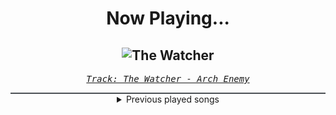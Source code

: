 <div align="center"> 
<h1>Now Playing...</h1>

![The Watcher](https://i.scdn.co/image/ab67616d00001e02d102f713b6404110023d15e6)
--
_<samp><a href="https://open.spotify.com/track/7wwFeAgaC2pGqJaTuCVFAw">Track: The Watcher - Arch Enemy</a></samp>_

<div style="border: 1px #4B5054 solid"></div>
<details>
  <summary>
    Previous played songs
  </summary>
  <table>
    <thead>
      <tr>
        <th>
          Artist
        </th>
        <th>
          Song
        </th>
        <th>
          Link
        </th>
      </tr>
    </thead>
    <tbody>
      <tr><td>Arch Enemy</td><td>The Watcher</td><td><a href="https://open.spotify.com/track/7wwFeAgaC2pGqJaTuCVFAw">https://open.spotify.com/track/7wwFeAgaC2pGqJaTuCVFAw</a></td></tr><tr><td>The Raven Age</td><td>Tears of Stone</td><td><a href="https://open.spotify.com/track/1Z5K4EtkvjpVf0jAylhur1">https://open.spotify.com/track/1Z5K4EtkvjpVf0jAylhur1</a></td></tr><tr><td>Egypt Central</td><td>Raise the Gates</td><td><a href="https://open.spotify.com/track/6R1TURToULKD3Rlkb7xAL8">https://open.spotify.com/track/6R1TURToULKD3Rlkb7xAL8</a></td></tr><tr><td>Ankor</td><td>Prisoner</td><td><a href="https://open.spotify.com/track/1LpVyjzkWhWXqN1uoJ9j1e">https://open.spotify.com/track/1LpVyjzkWhWXqN1uoJ9j1e</a></td></tr><tr><td>Fit For A King</td><td>Breaking the Mirror</td><td><a href="https://open.spotify.com/track/3Ud5fGp3UMKupCoy7SGnOn">https://open.spotify.com/track/3Ud5fGp3UMKupCoy7SGnOn</a></td></tr><tr><td>Asking Alexandria</td><td>New Devil (feat. Maria Brink of In This Moment)</td><td><a href="https://open.spotify.com/track/0mxritQanYLFJXiqCC1lnc">https://open.spotify.com/track/0mxritQanYLFJXiqCC1lnc</a></td></tr><tr><td>Rise Against</td><td>Prayer Of The Refugee</td><td><a href="https://open.spotify.com/track/2VGQ342iuqj6aSaYbyBQVJ">https://open.spotify.com/track/2VGQ342iuqj6aSaYbyBQVJ</a></td></tr><tr><td>Loveless</td><td>MIDDLE OF THE NIGHT</td><td><a href="https://open.spotify.com/track/1Gwu3d6lZjL99kw4dcFCsq">https://open.spotify.com/track/1Gwu3d6lZjL99kw4dcFCsq</a></td></tr><tr><td>Atreyu</td><td>Drowning</td><td><a href="https://open.spotify.com/track/4l0UQ0zDIPYaaa5FF2Kvwt">https://open.spotify.com/track/4l0UQ0zDIPYaaa5FF2Kvwt</a></td></tr><tr><td>Evanescence</td><td>What You Want</td><td><a href="https://open.spotify.com/track/0uOo8xRtQ6okTZMR89ppVk">https://open.spotify.com/track/0uOo8xRtQ6okTZMR89ppVk</a></td></tr><tr><td>Rain Paris</td><td>Baby Boy</td><td><a href="https://open.spotify.com/track/7Defx7TAl7RRYZeS9FXkPX">https://open.spotify.com/track/7Defx7TAl7RRYZeS9FXkPX</a></td></tr><tr><td>CORPSE</td><td>CODE MISTAKE</td><td><a href="https://open.spotify.com/track/39iRz0h1eZOyXzch8tKQit">https://open.spotify.com/track/39iRz0h1eZOyXzch8tKQit</a></td></tr><tr><td>Motionless In White</td><td>Werewolf</td><td><a href="https://open.spotify.com/track/1e1rQNYCZToyBDDka1Io34">https://open.spotify.com/track/1e1rQNYCZToyBDDka1Io34</a></td></tr><tr><td>Story Of The Year</td><td>War</td><td><a href="https://open.spotify.com/track/1ED1SD4TRK5NprtJ837Eaa">https://open.spotify.com/track/1ED1SD4TRK5NprtJ837Eaa</a></td></tr><tr><td>Asking Alexandria</td><td>The Violence</td><td><a href="https://open.spotify.com/track/2xLnCpQUbDL1Vsmfaoj089">https://open.spotify.com/track/2xLnCpQUbDL1Vsmfaoj089</a></td></tr><tr><td>Loveless</td><td>Someone Else</td><td><a href="https://open.spotify.com/track/2t52LXtpJ6mfoUNg0cbn3w">https://open.spotify.com/track/2t52LXtpJ6mfoUNg0cbn3w</a></td></tr><tr><td>Motionless In White</td><td>Masterpiece</td><td><a href="https://open.spotify.com/track/3c9kVsKF68xMzlS0NikVn3">https://open.spotify.com/track/3c9kVsKF68xMzlS0NikVn3</a></td></tr><tr><td>Escape the Fate</td><td>Cheers To Goodbye (feat. Spencer Charnas)</td><td><a href="https://open.spotify.com/track/38ODYA4I5jEhFr4xJJd1RG">https://open.spotify.com/track/38ODYA4I5jEhFr4xJJd1RG</a></td></tr><tr><td>Breaking Benjamin</td><td>Defeated</td><td><a href="https://open.spotify.com/track/500XjFuAZEBODSL6boVKbx">https://open.spotify.com/track/500XjFuAZEBODSL6boVKbx</a></td></tr><tr><td>Bullet For My Valentine</td><td>This Means War</td><td><a href="https://open.spotify.com/track/2rXbkkwj0t34pX0rKrtIKA">https://open.spotify.com/track/2rXbkkwj0t34pX0rKrtIKA</a></td></tr>
    </tbody>
  </table>
</details>

</div>
